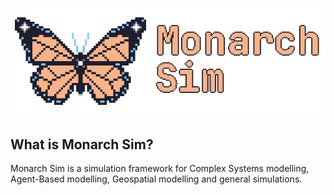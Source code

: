 # [<img src="assets/branding/logo_header.svg" width="750px" />](https://monarchsim.github.io/)

## What is Monarch Sim?

Monarch Sim is a simulation framework for Complex Systems modelling, Agent-Based modelling, Geospatial modelling and general simulations.

